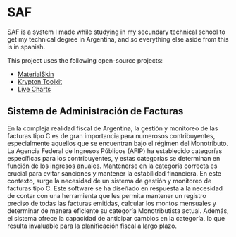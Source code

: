 # SAF
SAF is a system I made while studying in my secundary technical school to get my technical degree in Argentina, and so everything else aside from this is in spanish.

This project uses the following open-source projects:
- [MaterialSkin](https://github.com/leocb/MaterialSkin.git 'MaterialSkin')
- [Krypton Toolkit](https://github.com/Krypton-Suite/Standard-Toolkit.git 'Krypton Toolkit')
- [Live Charts](https://github.com/Live-Charts/Live-Charts.git 'Live Charts')

## Sistema de Administración de Facturas
En la compleja realidad fiscal de Argentina, la gestión y monitoreo de las facturas tipo C es de gran importancia para numerosos contribuyentes, especialmente aquellos que se encuentran bajo el régimen del Monotributo. La Agencia Federal de Ingresos Públicos (AFIP) ha establecido categorías específicas para los contribuyentes, y estas categorías se determinan en función de los ingresos anuales. Mantenerse en la categoría correcta es crucial para evitar sanciones y mantener la estabilidad financiera.
En este contexto, surge la necesidad de un sistema de gestión y monitoreo de facturas tipo C. Este software se ha diseñado en respuesta a la necesidad de contar con una herramienta que les permita mantener un registro preciso de todas las facturas emitidas, calcular los montos mensuales y determinar de manera eficiente su categoría Monotributista actual. Además, el sistema ofrece la capacidad de anticipar cambios en la categoría, lo que resulta invaluable para la planificación fiscal a largo plazo.
